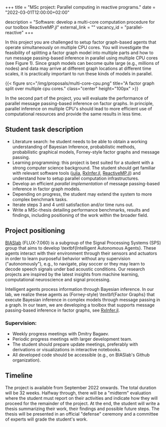 +++
title = "MSc project: Parallel computing in reactive programs."
date = "2022-03-01T12:00:00+02:00"

description = "Software: develop a multi-core computation procedure for our toolbox ReactiveMP.jl"
external_link = ""
vacancy_id = "parallel-reactive"
+++


In this project you are challenged to setup factor graph-based agents that operate simultaneously on multiple CPU cores. You will investigate the feasibility of splitting a factor graph model into multiple parts and how to run message passing-based inference in parallel using multiple CPU cores (see Figure 1). Since graph models can become quite large (e.g., millions of nodes) and data may arrive at different graph locations at different time scales, it is practically important to run these kinds of models in parallel.

{{< figure src="/img/proposals/multi-core-cpu.png" title="A factor graph split over multiple cpu cores." class="center" height="100px" >}}

In the second part of the project, you will evaluate the performance of parallel message passing-based inference on factor graphs. In principle, parallel inference on multiple CPU's should lead to more efficient use of computational resources and provide the same results in less time.

## Student task description
- Literature search: he student needs to be able to obtain a working understanding of Bayesian Inference, probabilistic methods, probabilistic graphical models, Forney-style factor graphs and message passing.
- Learning programming: this project is best suited for a student with a strong computer science background. The student should get familiar with relevant software tools ([julia](https://julialang.org/), [RxInfer.jl](https://github.com/ReactiveBayes/RxInfer.jl), [ReactiveMP.jl](https://github.com/ReactiveBayes/ReactiveMP.jl)) and understand how to setup parallel computation infrastructures.
- Develop an efficient _parallel implementation_ of message passing-based inference in factor graph models.
- Depending on progress, the student may extend the system to more complex benchmark tasks.
- Iterate steps 3 and 4 until satisfaction and/or time runs out.
- Write a MSc-thesis detailing performance benchmarks, results and findings, including positioning of the work within the broader field.

## Project positioning
[BIASlab](https://biaslab.github.io/) (FLUX-7.060) is a subgroup of the Signal Processing Systems (SPS) group that aims to develop \textbf{Intelligent Autonomous Agents}. These agents interact with their environment through their sensors and actuators in order to learn purposeful behavior without any supervision ("autonomously"), e.g., to navigate, play soccer or they may learn to decode speech signals under bad acoustic conditions. Our research projects are inspired by the latest insights from machine learning, computational neuroscience and signal processing.

Intelligent agents process information through Bayesian inference. In our lab, we realize these agents as (Forney-style) \textbf{Factor Graphs} that execute Bayesian inference in complex models through message passing in a graph. In our team, we are developing a toolbox that supports message passing-based inference in factor graphs, see [RxInfer.jl](https://rxinfer.com).

### Supervision:
- Weekly progress meetings with Dmitry Bagaev.
- Periodic progress meetings with larger development team.
- The student should prepare update meetings, preferably with derivations or visualizations in interactive notebooks.
- All developed code should be accessible (e.g., on BIASlab's Github organization).

## Timeline
The project is available from September 2022 onwards. The total duration will be 32 weeks. Halfway through, there will be a "midterm" evaluation where the student must report on their activities and indicate how they will proceed for the remainder of the project. At the end, the student will write a thesis summarizing their work, their findings and possible future steps. The thesis will be presented in an official "defense" ceremony and a committee of experts will grade the student's work.
